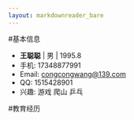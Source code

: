 ```yaml
---
layout: markdownreader_bare
---
```

#基本信息

- **王聪聪** | 男 | 1995.8
- 手机: 17348877991
- Email: congcongwang@139.com
- QQ: 1515428901
- 兴趣: 游戏 爬山 乒乓

#教育经历